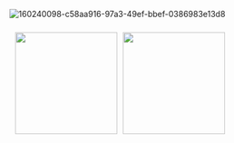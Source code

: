 ![160240098-c58aa916-97a3-49ef-bbef-0386983e13d8](https://user-images.githubusercontent.com/45543047/162906088-bb9c897c-76d7-420b-87ef-69a5d4537f2e.png)


<img style="margin:10px;" height="180em" src="https://github-readme-stats-eight-theta.vercel.app/api?username=rezafarazi&show_icons=true&theme=algolia&include_all_commits=true&count_private=true"/><img height="180em" src="https://github-readme-stats-eight-theta.vercel.app/api/top-langs/?username=rezafarazi&layout=compact&langs_count=8&theme=algolia"/>
